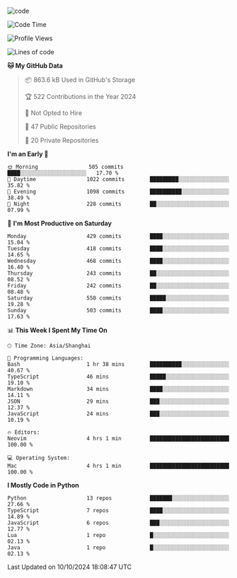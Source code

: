 
<!--
**liuyaanng/liuyaanng** is a ✨ _special_ ✨ repository because its `README.md` (this file) appears on your GitHub profile.

Here are some ideas to get you started:

- 🔭 I’m currently working on ...
- 🌱 I’m currently learning ...
- 👯 I’m looking to collaborate on ...
- 🤔 I’m looking for help with ...
- 💬 Ask me about ...
- 📫 How to reach me: ...
- 😄 Pronouns: ...
- ⚡ Fun fact: ...
-->


![code](https://cdn.jsdelivr.net/gh/liuyaanng/liuyaanng@1.0/code.gif) 

<!--START_SECTION:waka-->
![Code Time](http://img.shields.io/badge/Code%20Time-904%20hrs%2020%20mins-blue)

![Profile Views](http://img.shields.io/badge/Profile%20Views-0-blue)

![Lines of code](https://img.shields.io/badge/From%20Hello%20World%20I%27ve%20Written-14.8%20million%20lines%20of%20code-blue)

**🐱 My GitHub Data** 

> 📦 863.6 kB Used in GitHub's Storage 
 > 
> 🏆 522 Contributions in the Year 2024
 > 
> 🚫 Not Opted to Hire
 > 
> 📜 47 Public Repositories 
 > 
> 🔑 20 Private Repositories 
 > 
**I'm an Early 🐤** 

```text
🌞 Morning                505 commits         ████░░░░░░░░░░░░░░░░░░░░░   17.70 % 
🌆 Daytime                1022 commits        █████████░░░░░░░░░░░░░░░░   35.82 % 
🌃 Evening                1098 commits        ██████████░░░░░░░░░░░░░░░   38.49 % 
🌙 Night                  228 commits         ██░░░░░░░░░░░░░░░░░░░░░░░   07.99 % 
```
📅 **I'm Most Productive on Saturday** 

```text
Monday                   429 commits         ████░░░░░░░░░░░░░░░░░░░░░   15.04 % 
Tuesday                  418 commits         ████░░░░░░░░░░░░░░░░░░░░░   14.65 % 
Wednesday                468 commits         ████░░░░░░░░░░░░░░░░░░░░░   16.40 % 
Thursday                 243 commits         ██░░░░░░░░░░░░░░░░░░░░░░░   08.52 % 
Friday                   242 commits         ██░░░░░░░░░░░░░░░░░░░░░░░   08.48 % 
Saturday                 550 commits         █████░░░░░░░░░░░░░░░░░░░░   19.28 % 
Sunday                   503 commits         ████░░░░░░░░░░░░░░░░░░░░░   17.63 % 
```


📊 **This Week I Spent My Time On** 

```text
🕑︎ Time Zone: Asia/Shanghai

💬 Programming Languages: 
Bash                     1 hr 38 mins        ██████████░░░░░░░░░░░░░░░   40.67 % 
TypeScript               46 mins             █████░░░░░░░░░░░░░░░░░░░░   19.10 % 
Markdown                 34 mins             ████░░░░░░░░░░░░░░░░░░░░░   14.11 % 
JSON                     29 mins             ███░░░░░░░░░░░░░░░░░░░░░░   12.37 % 
JavaScript               24 mins             ███░░░░░░░░░░░░░░░░░░░░░░   10.19 % 

🔥 Editors: 
Neovim                   4 hrs 1 min         █████████████████████████   100.00 % 

💻 Operating System: 
Mac                      4 hrs 1 min         █████████████████████████   100.00 % 
```

**I Mostly Code in Python** 

```text
Python                   13 repos            ███████░░░░░░░░░░░░░░░░░░   27.66 % 
TypeScript               7 repos             ████░░░░░░░░░░░░░░░░░░░░░   14.89 % 
JavaScript               6 repos             ███░░░░░░░░░░░░░░░░░░░░░░   12.77 % 
Lua                      1 repo              █░░░░░░░░░░░░░░░░░░░░░░░░   02.13 % 
Java                     1 repo              █░░░░░░░░░░░░░░░░░░░░░░░░   02.13 % 
```




 Last Updated on 10/10/2024 18:08:47 UTC
<!--END_SECTION:waka-->
